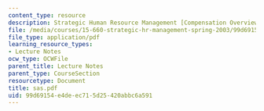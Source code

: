 ```yaml
---
content_type: resource
description: Strategic Human Resource Management [Compensation Overview and SAS]
file: /media/courses/15-660-strategic-hr-management-spring-2003/99d69154e4deec715d25420abbc6a591_sas.pdf
file_type: application/pdf
learning_resource_types:
- Lecture Notes
ocw_type: OCWFile
parent_title: Lecture Notes
parent_type: CourseSection
resourcetype: Document
title: sas.pdf
uid: 99d69154-e4de-ec71-5d25-420abbc6a591
---
```

